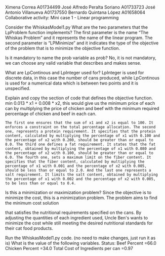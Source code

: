 Ximena Correa A01734499
José Alfredo Peralta Soriano A01733723
José Antonio Villanueva A01737550
Bernardo Quintana López A01658064
Collaborative activity: Mini case 1 - Linear programming

Consider the WhiskasModel1.py
What are the two parameters that the LpProblem function implements? 
The first parameter is the name “The Whiskas Problem” and it represents the name of the linear program. The second parameter is “LPMinimize” and it indicates the type of the objective of the problem that is to minimize the objective function. 

Is it mandatory to name the prob variable as prob?
 No, it is not mandatory, we can choose any valid variable that describes and makes sense. 
 
What are LpContinous and LpInteger used for?
LpInteger is used for discrete data, in this case the number of cans produced, while LpContinous is used for a numerical data which is between two points and it is unspecified.

Explain and copy the section of code that defines the objective function.
min 0.013 * x1 + 0.008 * x2, this would give us the minimum price of each can by multiplying the price of chicken and beef with the minimum required  percentage of chicken and beef in each can.


	The first one ensures that the sum of x1 and x2 is equal to 100. It enforces a constraint on the total percentage allocation. The second one, represents a protein requirement. It specifies that the protein content, calculated by multiplying the percentage of x1 with 0.100 and the percentage of x2 with 0.200, should be greater than or equal to 8.0. The third one defines a fat requirement. It states that the fat content, obtained by multiplying the percentage of x1 with 0.080 and the percentage of x2 with 0.100, should be greater than or equal to 6.0. The fourth one, sets a maximum limit on the fiber content. It specifies that the fiber content, calculated by multiplying the percentage of x1 with 0.001 and the percentage of x2 with 0.005, should be less than or equal to 2.0. And the last one represents a salt requirement. It limits the salt content, obtained by multiplying the percentage of x1 with 0.002 and the percentage of x2 with 0.005, to be less than or equal to 0.4.
 
Is this a minimization or maximization problem?
Since the objective is to minimize the cost, this is a minimization problem. The problem aims to find the minimum cost solution 

 that satisfies the nutritional requirements specified on the cans. By adjusting the quantities of each ingredient used, Uncle Ben's wants to minimize the cost while still meeting the desired nutritional standards for their cat food products.

Run the WhiskasModel1.py code. (no need to make changes, just run it as is) What is the value of the following variables. 
Status: 
Beef Percent =66.0
 Chicken Percent =34.0
Total Cost of Ingredients per can =0.97
